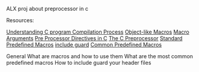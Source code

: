 ALX proj about preprocessor in c

Resources:

[Understanding C program Compilation Process](https://www.youtube.com/watch?v=eW5he5uFBNM)
[Object-like Macros](https://gcc.gnu.org/onlinedocs/gcc-5.1.0/cpp/Object-like-Macros.html#Object-like-Macros)
[Macro Arguments](https://gcc.gnu.org/onlinedocs/gcc-5.1.0/cpp/Macro-Arguments.html#Macro-Arguments)
[Pre Processor Directives in C](https://www.youtube.com/watch?v=X6HiYbY3Uak)
[The C Preprocessor](https://www.cprogramming.com/tutorial/cpreprocessor.html)
[Standard Predefined Macros](https://gcc.gnu.org/onlinedocs/gcc-5.1.0/cpp/Standard-Predefined-Macros.html#Standard-Predefined-Macros)
[include guard](https://en.wikipedia.org/wiki/Include_guard)
[Common Predefined Macros](https://gcc.gnu.org/onlinedocs/gcc-5.1.0/cpp/Common-Predefined-Macros.html#Common-Predefined-Macros)



General
What are macros and how to use them
What are the most common predefined macros
How to include guard your header files
